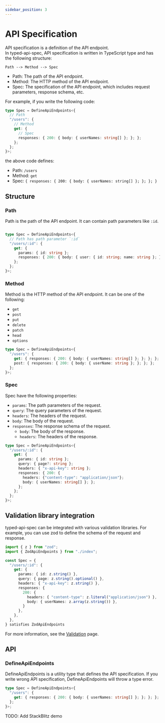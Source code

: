 ```yaml
---
sidebar_position: 3
---
```


# API Specification

API specification is a definition of the API endpoint.  
In typed-api-spec, API specification is written in TypeScript type and has the following structure:

```
Path --> Method --> Spec
```

- Path: The path of the API endpoint.
- Method: The HTTP method of the API endpoint.
- Spec: The specification of the API endpoint, which includes request parameters, response schema, etc.

For example, if you write the following code:

```typescript
type Spec = DefineApiEndpoints<{
  // Path
  "/users": {
    // Method
    get: {
      // Spec
      responses: { 200: { body: { userNames: string[] }; }; };
    };
  };
}>;
```

the above code defines:
- Path: `/users`
- Method: `get`
- Spec: `{ responses: { 200: { body: { userNames: string[] }; }; }; }`

## Structure

### Path

Path is the path of the API endpoint.
It can contain path parameters like `:id`.

```typescript

type Spec = DefineApiEndpoints<{
  // Path has path parameter `:id`
  "/users/:id": {
    get: {
      params: { id: string };
      responses: { 200: { body: { user: { id: string; name: string }; }; }; };
    };
  };
}>;
```

### Method

Method is the HTTP method of the API endpoint.
It can be one of the following:
- `get`
- `post`
- `put`
- `delete`
- `patch`
- `head`
- `options`

```typescript
type Spec = DefineApiEndpoints<{
  "/users": {
    get: { responses: { 200: { body: { userNames: string[] }; }; }; };
    post: { responses: { 200: { body: { userName: string }; }; }; };
  };
}>;
```

### Spec

Spec have the following properties:
- `params`: The path parameters of the request.
- `query`: The query parameters of the request.
- `headers`: The headers of the request.
- `body`: The body of the request.
- `responses`: The response schema of the request.
  - `body`: The body of the response.
  - `headers`: The headers of the response.
  
```typescript
type Spec = DefineApiEndpoints<{
  "/users/:id": {
    get: {
      params: { id: string };
      query: { page?: string };
      headers: { "x-api-key": string };
      responses: { 200: {
        headers: {"content-type": "application/json"};
        body: { userNames: string[] }; };
      };
    };
  };
}>;
```

## Validation library integration

typed-api-spec can be integrated with various validation libraries.
For example, you can use zod to define the schema of the request and response.

```typescript
import { z } from "zod";
import { ZodApiEndpoints } from "./index";

const Spec = {
  "/users/:id": {
    get: {
      params: { id: z.string() },
      query: { page: z.string().optional() },
      headers: { "x-api-key": z.string() },
      responses: {
        200: {
          headers: { "content-type": z.literal("application/json") },
          body: { userNames: z.array(z.string()) },
        }
      },
    },
  },
} satisfies ZodApiEndpoints
```

For more information, see the [Validation](/typed-api-spec/docs/category/validation) page.

## API

### DefineApiEndpoints

DefineApiEndpoints is a utility type that defines the API specification.
If you write wrong API specification, DefineApiEndpoints will throw a type error.

```typescript
type Spec = DefineApiEndpoints<{
  "/users": {
    get: { responses: { 200: { body: { userNames: string[] }; }; }; };
  };
}>;
```

TODO: Add StackBlitz demo